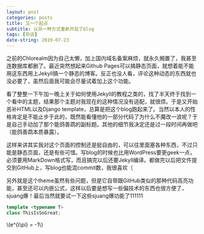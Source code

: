 ```yaml
---
layout: post
categories: posts
title: 又一个起点
subtitle: 以另一种方式重新开启了blog
tags: [杂谈]
date-string: 2019-07-23
---
```

之前的Chlorealm因为自己太懒，加上国内域名备案麻烦，就永久搁置了，我甚至连数据库都删了。最近突然想起来Github Pages可以搞静态页面，就想着能不能用这东西用上Jekyll搞一个静态的博客。反正也没人看，评论这种动态的东西就也没必要了，虽然后面我可能会尽量试着加上这个功能。

看了整整一下午加一晚上关于如何使用Jekyll的教程之类的，找了半天终于找到一个看中的主题，结果那个主题对我现在的这种情况没有适配，就很烦。于是又开始恶补HTML以及Django template，总算是把这个blog跑起来了。当然以本人的性格肯定是不能止步于此的，既然能看懂他的一部分代码了为什么不魔改一波呢？于是自己手动加了那个能鸽善鹉的副标题。其他的细节我决定还是过一段时间再做吧（能鸽善鹉本质暴露）。

这样来讲其实我对这个页面的控制还是挺自由的，可以往里面塞各种东西，不过只能是静态页面，还是有些可惜。写blog的时候也比用WordPress要更geek一点，必须要用MarkDown格式写，而且搞完以后还要Jekyll编译。都做完以后把文件提交到GitHub上，写blog也能混commit数，我很喜欢（

另外就是这个theme虽然有些问题，但是它自带跟GitHub类似的那种代码高亮功能，甚至还可以内嵌公式，这样以后要是想写一些偏技术的东西也很方便了，sjuang爆！最后当然就要试一下这些sjuang爆功能了111111

```cpp
template <typename T>
class ThisIsSoGreat;
```
\\(e^{i\pi} = -1\\)
